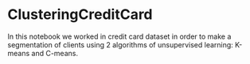 # ClusteringCreditCard
In this notebook we worked in credit card dataset in order to make a segmentation of clients using 2 algorithms of unsupervised learning: K-means and C-means.
